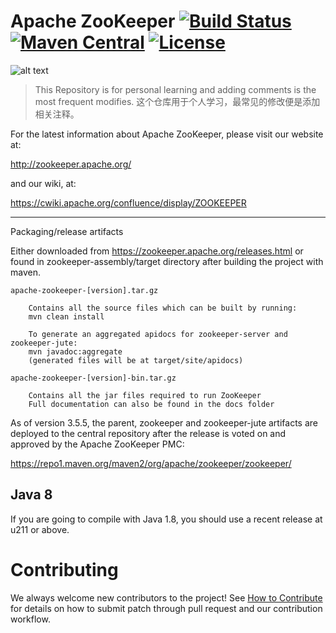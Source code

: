 # Apache ZooKeeper [![Build Status](https://travis-ci.org/apache/zookeeper.svg?branch=master)](https://travis-ci.org/apache/zookeeper) [![Maven Central](https://img.shields.io/maven-central/v/org.apache.zookeeper/zookeeper)](https://zookeeper.apache.org/releases.html) [![License](https://img.shields.io/github/license/apache/zookeeper)](https://github.com/apache/zookeeper/blob/master/LICENSE.txt)
![alt text](https://zookeeper.apache.org/images/zookeeper_small.gif "ZooKeeper")

> This Repository is for personal learning and adding comments is the most frequent modifies.
> 这个仓库用于个人学习，最常见的修改便是添加相关注释。


For the latest information about Apache ZooKeeper, please visit our website at:

   http://zookeeper.apache.org/

and our wiki, at:

   https://cwiki.apache.org/confluence/display/ZOOKEEPER

---------------------------
Packaging/release artifacts

Either downloaded from https://zookeeper.apache.org/releases.html or
found in zookeeper-assembly/target directory after building the project with maven.

    apache-zookeeper-[version].tar.gz

        Contains all the source files which can be built by running:
        mvn clean install

        To generate an aggregated apidocs for zookeeper-server and zookeeper-jute:
        mvn javadoc:aggregate
        (generated files will be at target/site/apidocs)

    apache-zookeeper-[version]-bin.tar.gz

        Contains all the jar files required to run ZooKeeper
        Full documentation can also be found in the docs folder

As of version 3.5.5, the parent, zookeeper and zookeeper-jute artifacts
are deployed to the central repository after the release
is voted on and approved by the Apache ZooKeeper PMC:

  https://repo1.maven.org/maven2/org/apache/zookeeper/zookeeper/

## Java 8

If you are going to compile with Java 1.8, you should use a
recent release at u211 or above.

# Contributing
We always welcome new contributors to the project! See [How to Contribute](https://cwiki.apache.org/confluence/display/ZOOKEEPER/HowToContribute) for details on how to submit patch through pull request and our contribution workflow.


